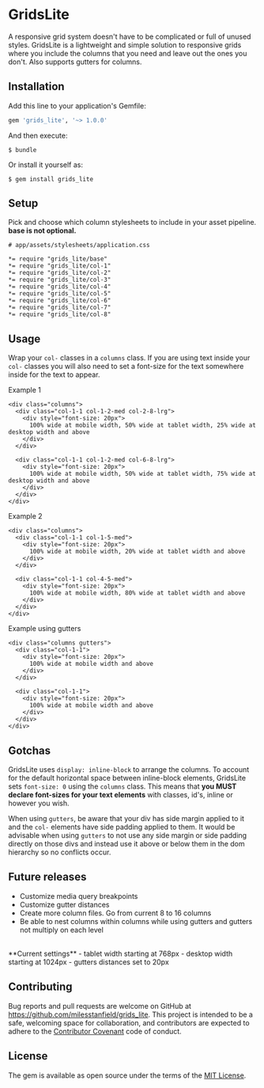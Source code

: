 # GridsLite

A responsive grid system doesn't have to be complicated or full of unused styles. GridsLite is a lightweight and simple solution to responsive grids where you include the columns that you need and leave out the ones you don't. Also supports gutters for columns.

## Installation

Add this line to your application's Gemfile:

```ruby
gem 'grids_lite', '~> 1.0.0'
```

And then execute:

    $ bundle

Or install it yourself as:

    $ gem install grids_lite

## Setup
Pick and choose which column stylesheets to include in your asset pipeline. **base is not optional.**

```
# app/assets/stylesheets/application.css

*= require "grids_lite/base"
*= require "grids_lite/col-1"
*= require "grids_lite/col-2"
*= require "grids_lite/col-3"
*= require "grids_lite/col-4"
*= require "grids_lite/col-5"
*= require "grids_lite/col-6"
*= require "grids_lite/col-7"
*= require "grids_lite/col-8"
```


## Usage

Wrap your ```col-``` classes in a ```columns``` class. If you are using text inside your ```col-``` classes you will also need to set a font-size for the text somewhere inside for the text to appear.

Example 1
```
<div class="columns">
  <div class="col-1-1 col-1-2-med col-2-8-lrg">
    <div style="font-size: 20px">
      100% wide at mobile width, 50% wide at tablet width, 25% wide at desktop width and above
    </div>
  </div>

  <div class="col-1-1 col-1-2-med col-6-8-lrg">
    <div style="font-size: 20px">
      100% wide at mobile width, 50% wide at tablet width, 75% wide at desktop width and above
    </div>
  </div>
</div>
````

Example 2
```
<div class="columns">
  <div class="col-1-1 col-1-5-med">
    <div style="font-size: 20px">
      100% wide at mobile width, 20% wide at tablet width and above
    </div>
  </div>

  <div class="col-1-1 col-4-5-med">
    <div style="font-size: 20px">
      100% wide at mobile width, 80% wide at tablet width and above
    </div>
  </div>
</div>
```

Example using gutters
```
<div class="columns gutters">
  <div class="col-1-1">
    <div style="font-size: 20px">
      100% wide at mobile width and above
    </div>
  </div>

  <div class="col-1-1">
    <div style="font-size: 20px">
      100% wide at mobile width and above
    </div>
  </div>
</div>
```

## Gotchas

GridsLite uses ```display: inline-block``` to arrange the columns. To account for the default horizontal space between inline-block elements, GridsLite sets ```font-size: 0``` using the ```columns``` class. This means that **you MUST declare font-sizes for your text elements** with classes, id's, inline or however you wish.

When using ```gutters```, be aware that your div has side margin applied to it and the ```col-``` elements have side padding applied to them. It would be advisable when using ```gutters``` to not use any side margin or side padding directly on those divs and instead use it above or below them in the dom hierarchy so no conflicts occur.


## Future releases
- Customize media query breakpoints
- Customize gutter distances
- Create more column files. Go from current 8 to 16 columns
- Be able to nest columns within columns while using gutters and gutters not multiply on each level
<br>
**Current settings**
- tablet width starting at 768px
- desktop width starting at 1024px
- gutters distances set to 20px

## Contributing

Bug reports and pull requests are welcome on GitHub at https://github.com/milesstanfield/grids_lite. This project is intended to be a safe, welcoming space for collaboration, and contributors are expected to adhere to the [Contributor Covenant](contributor-covenant.org) code of conduct.


## License

The gem is available as open source under the terms of the [MIT License](http://opensource.org/licenses/MIT).

